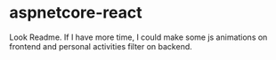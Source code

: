 # aspnetcore-react
Look Readme. If I have more time, I could make some js animations on frontend and personal activities filter on backend.
